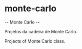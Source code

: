 # monte-carlo
-- Monte Carlo --

Projetos da cadeira de Monte Carlo.

Projects of Monte Carlo class.

